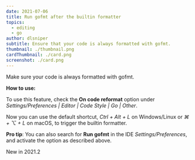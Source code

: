 ```yaml
---
date: 2021-07-06
title: Run gofmt after the builtin formatter
topics:
  - editing
  - go
author: dlsniper
subtitle: Ensure that your code is always formatted with gofmt.
thumbnail: ./thumbnail.png
cardThumbnail: ./card.png
screenshot: ./card.png
---
```

Make sure your code is always formatted with gofmt.

**How to use:**

To use this feature, check the **On code reformat** option under _Settings/Preferences | Editor | Code Style | Go | Other_.

Now you can use the default shortcut, _Ctrl + Alt + L_ on Windows/Linux or _⌘ + ⌥ + L_ on macOS, to trigger the builtin formatter.

**Pro tip**: You can also search for **Run gofmt** in the IDE _Settings/Preferences_, and activate the option as described above.

<span class="tag is-rounded">New in 2021.2</span>
